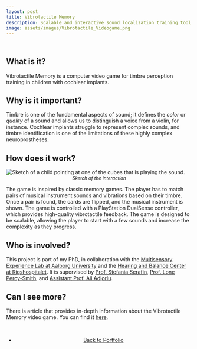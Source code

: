 ```yaml
---
layout: post
title: Vibrotactile Memory
description: Scalable and interactive sound localization training tool
image: assets/images/Vibrotactile_Videogame.png
---
```


<!-- Main -->
<div id="main" class="alt">

<!-- One -->
<section id="one">
	<div class="inner">
		<header class="major">
			<!-- <h1>SoundCubes</h1> -->
		</header>
<!-- 
<span class="image main"><img src="{% link assets/images/ChildPointCubes.jpg %}" alt="AI generated image of a child pointing at cubes"/></span> -->

<!-- Content -->

<h2>What is it?</h2>
<p>Vibrotactile Memory is a computer video game for timbre perception training in children with cochlear implants.</p>

<h2>Why is it important?</h2>
<p>Timbre is one of the fundamental aspects of sound; it defines the <em>color</em> or <em>quality</em> of a sound and allows us to distinguish a voice from a violin, for instance. Cochlear implants struggle to represent complex sounds, and timbre identification is one of the limitations of these highly complex neuroprostheses.</p>

<h2>How does it work?</h2>
<p><span class="image right"><img src="{% link assets/images/MemoryGame_Setup.png %}" alt="Sketch of a child pointing at one of the cubes that is playing the sound."/><br><em style="display: block; text-align: center; font-size: 0.9em;">Sketch of the interaction</em></span></p>
<p>The game is inspired by classic memory games. The player has to match pairs of musical instrument sounds and vibrations based on their timbre. Once a pair is found, the cards are flipped, and the musical instrument is shown. The game is controlled with a PlayStation DualSense controller, which provides high-quality vibrotactile feedback. The game is designed to be scalable, allowing the player to start with a few sounds and increase the complexity as they progress.</p>

<h2>Who is involved?</h2>
<p>This project is part of my PhD, in collaboration with the <a href="https://melcph.create.aau.dk">Multisensory Experience Lab at Aalborg University</a> and the <a href="https://www.rigshospitalet.dk/english/departments/centre-of-head-and-orthopaedics/department-of-otorhinolaryngology-head-and-neck-surgery-and-audiology/Centres-and-Units/Pages/Copenhagen-Hearing-and-Balance-Centre.aspx">Hearing and Balance Center at Rigshospitalet</a>. It is supervised by <a href="https://vbn.aau.dk/en/persons/107881">Prof. Stefania Serafin</a>, <a href="https://research.regionh.dk/da/persons/lone-marianne-percy-smith">Prof. Lone Percy-Smith</a>, and <a href="https://vbn.aau.dk/en/persons/adj">Assistant Prof. Ali Adjorlu</a>.</p>

<h2>Can I see more?</h2>
<p>There is article that provides in-depth information about the Vibrotactile Memory video game. You can find it <a href="https://smcnetwork.org/smc2024/papers/SMC2024_paper_id109.pdf">here</a>.</p>

<!-- <h2>Gallery</h2> -->
<!-- <span class="image fit" style="max-width: 200px;"><img src="{% link assets/images/SoundCubesControllerApp.jpg %}" alt="Control App screenshot"/><br><em style="display: block; text-align: center; font-size: 0.9em;">Control App</em></span> -->

<br>
<div style="text-align: center;">
	<ul class="actions">
		<li><a href="Portfolio.html" class="button">Back to Portfolio</a></li>
	</ul>
</div>
